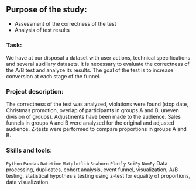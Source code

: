## Purpose of the study:
- Assessment of the correctness of the test
- Analysis of test results

### Task:
We have at our disposal a dataset with user actions, technical specifications and several auxiliary datasets. It is necessary to evaluate the correctness of the A/B test and analyze its results. The goal of the test is to increase conversion at each stage of the funnel.

### Project description:
The correctness of the test was analyzed, violations were found (stop date, Christmas promotion, overlap of participants in groups A and B, uneven division of groups). Adjustments have been made to the audience. Sales funnels in groups A and B were analyzed for the original and adjusted audience. Z-tests were performed to compare proportions in groups A and B.

### Skills and tools:

`Python` `Pandas` `Datetime` `Matplotlib` `Seaborn` `Plotly` `SciPy` `NumPy`
Data processing, duplicates, cohort analysis, event funnel, visualization, A/B testing, statistical hypothesis testing using z-test for equality of proportions, data visualization.